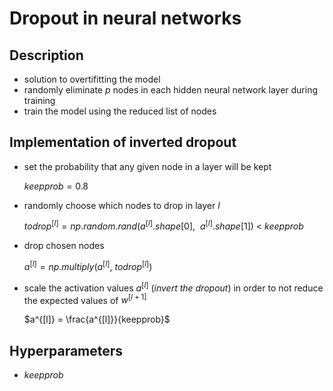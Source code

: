 # Dropout in neural networks

## Description

* solution to overtifitting the model
* randomly eliminate $p$ nodes in each hidden neural network layer during training
* train the model using the reduced list of nodes

## Implementation of inverted dropout

* set the probability that any given node in a layer will be kept

    $keepprob = 0.8$

* randomly choose which nodes to drop in layer $l$

    $todrop^{[l]} = np.random.rand(a^{[l]}.shape[0],\ \ a^{[l]}.shape[1])\ <\ keepprob$

* drop chosen nodes  
  
    $a^{[l]} = np.multiply(a^{[l]},\ todrop^{[l]})$

* scale the activation values $a^{[l]}$ (*invert the dropout*) in order to not reduce the expected values of $w^{[l+1]}$

    $a^{[l]} = \frac{a^{[l]}}{keepprob}$  

## Hyperparameters

* $keepprob$
